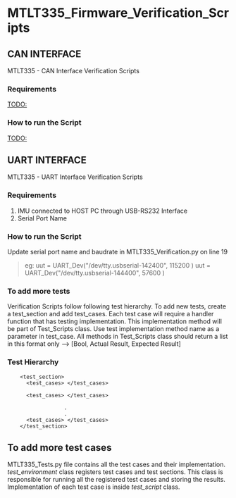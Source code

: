 # MTLT335_Firmware_Verification_Scripts

## CAN INTERFACE
MTLT335 - CAN Interface Verification Scripts

### Requirements
<TODO:>
### How to run the Script
<TODO:>

## UART INTERFACE
MTLT335 - UART Interface Verification Scripts

### Requirements
1. IMU connected to HOST PC through USB-RS232 Interface
2. Serial Port Name

### How to run the Script
Update serial port name and baudrate in MTLT335_Verification.py on line 19

>eg: uut = UART_Dev("/dev/tty.usbserial-142400", 115200 )
> uut = UART_Dev("/dev/tty.usbserial-144400", 57600 )


### To add more tests
Verification Scripts follow following test hierarchy. To add new tests, create a test_section and add test_cases. Each test case will require a handler function that has testing implementation. This implementation method will be part of Test_Scripts class. Use test implementation method name as a parameter in test_case. All methods in Test_Scripts class should return a list in this format only --> [Bool, Actual Result, Expected Result]

### Test Hierarchy
```
    <test_section>
      <test_cases> </test_cases>

      <test_cases> </test_cases>

                  .
                  .
      <test_cases> </test_cases>
    </test_section>
```
## To add more test cases
MTLT335_Tests.py file contains all the test cases and their implementation. *test_environment* class
registers test cases and test sections. This class is responsible for running all the registered test cases and storing the results. Implementation of each test case is inside *test_script* class.

